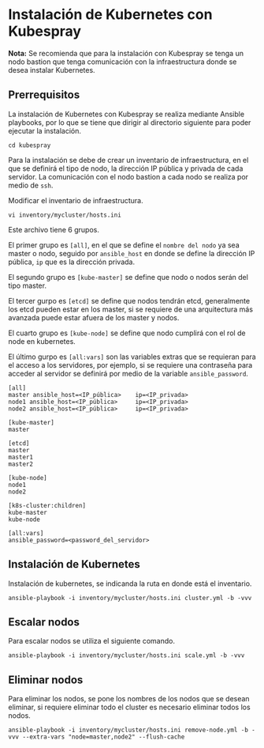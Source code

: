 # Instalación de Kubernetes con Kubespray

**Nota:** Se recomienda que para la instalación con Kubespray se tenga un nodo bastion que tenga comunicación con la infraestructura donde se desea instalar Kubernetes. 

## Prerrequisitos
La instalación de Kubernetes con Kubespray se realiza mediante Ansible playbooks, por lo que se tiene que dirigir al directorio siguiente para poder ejecutar la instalación. 
```
cd kubespray
```
Para la instalación se debe de crear un inventario de infraestructura, en el que se definirá el tipo de nodo, la dirección IP pública y privada de cada servidor. La comunicación con el nodo bastion a cada nodo se realiza por medio de ``ssh``.

Modificar el inventario de infraestructura. 
```
vi inventory/mycluster/hosts.ini
```
Este archivo tiene 6 grupos. 

El primer grupo es ``[all]``, en el que se define el ``nombre del nodo`` ya sea master o nodo, seguido por ``ansible_host`` en donde se define la dirección IP pública, ``ip`` que es la dirección privada. 

El segundo grupo es ``[kube-master]`` se define que nodo o nodos serán del tipo master. 

El tercer gurpo es ``[etcd]`` se define que nodos tendrán etcd, generalmente los etcd pueden estar en los master, si se requiere de una arquitectura más avanzada puede estar afuera de los master y nodos. 

El cuarto grupo es ``[kube-node]`` se define que nodo cumplirá con el rol de node en kubernetes. 

El último gurpo es ``[all:vars]`` son las variables extras que se requieran para el acceso a los servidores, por ejemplo, si se requiere una contraseña para acceder al servidor se definirá por medio de la variable ``ansible_password``.

```
[all]
master ansible_host=<IP_pública>    ip=<IP_privada>
node1 ansible_host=<IP_pública>     ip=<IP_privada> 
node2 ansible_host=<IP_pública>     ip=<IP_privada>   

[kube-master]
master

[etcd]
master
master1
master2

[kube-node]
node1
node2

[k8s-cluster:children]
kube-master
kube-node

[all:vars]
ansible_password=<password_del_servidor>
```
## Instalación de Kubernetes 
Instalación de kubernetes, se indicanda la ruta en donde está el inventario. 
```
ansible-playbook -i inventory/mycluster/hosts.ini cluster.yml -b -vvv
```

## Escalar nodos
Para escalar nodos se utiliza el siguiente comando.
```
ansible-playbook -i inventory/mycluster/hosts.ini scale.yml -b -vvv
```

## Eliminar nodos
Para eliminar los nodos, se pone los nombres de los nodos que se desean eliminar, si requiere eliminar todo el cluster es necesario eliminar todos los nodos. 
```
ansible-playbook -i inventory/mycluster/hosts.ini remove-node.yml -b -vvv --extra-vars "node=master,node2" --flush-cache
```